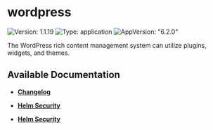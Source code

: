 # wordpress

![Version: 1.1.19](https://img.shields.io/badge/Version-1.1.19-informational?style=flat-square) ![Type: application](https://img.shields.io/badge/Type-application-informational?style=flat-square) ![AppVersion: "6.2.0"](https://img.shields.io/badge/AppVersion-"6.2.0"-informational?style=flat-square)

The WordPress rich content management system can utilize plugins, widgets, and themes.

## Available Documentation

- [**Changelog**](CHANGELOG)

- [**Helm Security**](container-security)

- [**Helm Security**](helm-security)

